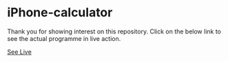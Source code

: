 # iPhone-calculator
Thank you for showing interest on this repository. Click on the below link to see the actual programme in live action.

[See Live](https://ajay117.github.io/iPhone-calculator/)
